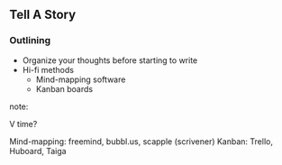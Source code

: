 ## Tell A Story

### Outlining

* Organize your thoughts before starting to write
* Hi-fi methods
  * Mind-mapping software
  * Kanban boards

note:

V
time?

Mind-mapping: freemind, bubbl.us, scapple (scrivener)
Kanban: Trello, Huboard, Taiga
